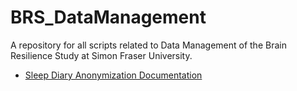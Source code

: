 # BRS_DataManagement

A repository for all scripts related to Data Management of the Brain Resilience Study at Simon Fraser University.


- [Sleep Diary Anonymization Documentation](https://github.com/INN-SFU/BRS_DataManagement/blob/main/diary_anonymization/diary_anonymization.md)

